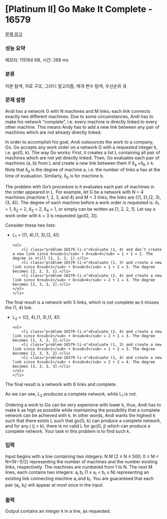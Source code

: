 # [Platinum II] Go Make It Complete - 16579 

[문제 링크](https://www.acmicpc.net/problem/16579) 

### 성능 요약

메모리: 115164 KB, 시간: 268 ms

### 분류

이분 탐색, 자료 구조, 그리디 알고리즘, 매개 변수 탐색, 우선순위 큐

### 문제 설명

<p>Andi has a network G with N machines and M links; each link connects exactly two different machines. Due to some circumstances, Andi has to make his network “complete”, i.e. every machine is directly linked to every other machine. This means Andy has to add a new link between any pair of machines which are not already directly linked.</p>

<p>In order to accomplish his goal, Andi outsources the work to a company, Go. Go accepts any work order on a network G with a requested integer k, i.e. go(G, k). The way Go works: First, it creates a list L containing all pair of machines which are not yet directly linked. Then, Go evaluates each pair of machines (a, b) from L and create a new link between them if δ<sub>a</sub> +δ<sub>b</sub> ≥ k. Note that δ<sub>a</sub> is the degree of machine a, i.e. the number of links a has at the time of evaluation. Similarly, δ<sub>b</sub> is for machine b.</p>

<p>The problem with Go’s procedure is it evaluates each pair of machines in the order appeared in L. For example, let G be a network with N = 4 machines (machine 1, 2, 3, and 4) and M = 3 links; the links are {(1, 2),(2, 3),(3, 4)}. The degree of each machine before a work order is requested is: δ<sub>1</sub> = 1, δ<sub>2</sub> = 2, δ<sub>3</sub> = 2, δ<sub>4</sub> = 1, or simply can be written as [1, 2, 2, 1]. Let say a work order with k = 3 is requested (go(G, 3)).</p>

<p>Consider these two lists:</p>

<ul>
	<li>L<sub>1</sub> = ((1, 4),(1, 3),(2, 4)).

	<ul>
		<li class="problem-16579-li-x">Evaluate (1, 4) and don’t create a new link since δ<sub>1</sub> + δ<sub>4</sub> = 1 + 1 = 2. The degree is still [1, 2, 2, 1].</li>
		<li class="problem-16579-li-o">Evaluate (1, 3) and create a new link since δ<sub>1</sub> + δ<sub>3</sub> = 1 + 2 = 3. The degree becomes [2, 2, 3, 1].</li>
		<li class="problem-16579-li-o">Evaluate (2, 4) and create a new link since δ<sub>2</sub> + δ<sub>4</sub> = 2 + 1 = 3. The degree becomes [2, 3, 3, 2].</li>
	</ul>
	</li>
</ul>

<p>The final result is a network with 5 links, which is not complete as it misses the (1, 4) link.</p>

<ul>
	<li>L<sub>2</sub> = ((2, 4),(1, 3),(1, 4)).

	<ul>
		<li class="problem-16579-li-o">Evaluate (2, 4) and create a new link since δ<sub>2</sub> + δ<sub>4</sub> = 2 + 1 = 3. The degree becomes [1, 3, 2, 2].</li>
		<li class="problem-16579-li-o">Evaluate (1, 3) and create a new link since δ<sub>1</sub> + δ<sub>3</sub> = 1 + 2 = 3. The degree becomes [2, 3, 3, 2].</li>
		<li class="problem-16579-li-o">Evaluate (1, 4) and create a new link since δ<sub>1</sub> + δ<sub>4</sub> = 2 + 2 = 4. The degree becomes [3, 3, 3, 3].</li>
	</ul>
	</li>
</ul>

<p>The final result is a network with 6 links and complete.</p>

<p>As we can see, L<sub>2</sub> produces a complete network, while L<sub>1</sub> is not.</p>

<p>Ordering a work to Go can be very expensive with lower k, thus, Andi has to make k as high as possible while maintaining the possibility that a complete network can be achieved with k. In other words, Andi wants the highest k such that there exists L such that go(G, k) can produce a complete network, and for any j (j > k), there is no valid L for go(G, j) which can produce a complete network. Your task in this problem is to find such k.</p>

### 입력 

 <p>Input begins with a line containing two integers: N M (2 ≤ N ≤ 500; 0 ≤ M < N×(N−1)/2) representing the number of machines and the number existing links, respectively. The machines are numbered from 1 to N. The next M lines, each contains two integers: a<sub>i</sub> b<sub>i</sub> (1 ≤ a<sub>i</sub> < b<sub>i</sub> ≤ N) representing an existing link connecting machine a<sub>i</sub> and b<sub>i</sub>. You are guaranteed that each pair (a<sub>i</sub>, b<sub>i</sub>) will appear at most once in the input.</p>

### 출력 

 <p>Output contains an integer k in a line, as requested.</p>

